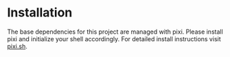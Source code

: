 # Installation
The base dependencies for this project are managed with pixi. Please install pixi and initialize your shell accordingly. For detailed install instructions visit [pixi.sh](https://pixi.sh).


